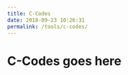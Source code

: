 ```yaml
---
title: C-Codes
date: 2018-09-23 10:26:31
permalink: /tools/c-codes/
---
```


<div class="container">
    <h1>C-Codes goes here</h1>
</div>